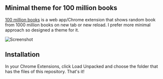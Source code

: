 ## Minimal theme for 100 million books

[100 million books](https://github.com/100millionbooks) is a web app/Chrome extension that shows random book from 1000 million books on new tab or new reload. I prefer more minimal approach so designed a theme for it.

![Screenshot](https://i.imgur.com/nP2NFYl.png "Screenshot")

## Installation

In your Chrome Extensions, click Load Unpacked and choose the folder that has the files of this repository. That's it!